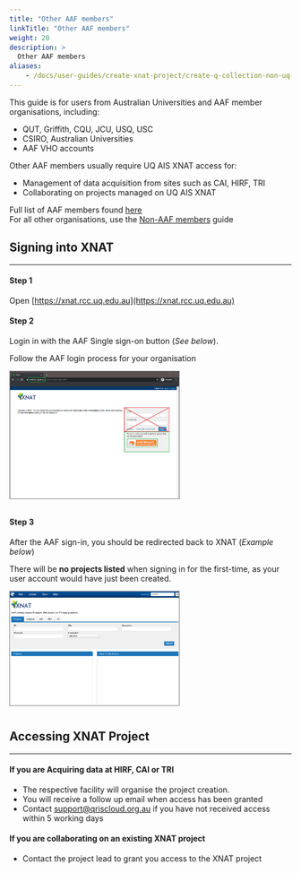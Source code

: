 ```yaml
---
title: "Other AAF members"
linkTitle: "Other AAF members"
weight: 20
description: >
  Other AAF members
aliases:
    - /docs/user-guides/create-xnat-project/create-q-collection-non-uq-users
---
```


This guide is for users from Australian Universities and AAF member organisations, including:
- QUT, Griffith, CQU, JCU, USQ, USC
- CSIRO, Australian Universities
- AAF VHO accounts

Other AAF members usually require UQ AIS XNAT access for: 
- Management of data acquisition from sites such as CAI, HIRF, TRI
- Collaborating on projects managed on UQ AIS XNAT

Full list of AAF members found [here](https://aaf.edu.au/subscribers)<br>
For all other organisations, use the [Non-AAF members](/docs/user-guides/getting-started/non-aaf-members) guide

## Signing into XNAT
---
#### Step 1
Open [https://xnat.rcc.uq.edu.au](https://xnat.rcc.uq.edu.au)

#### Step 2
Login in with the AAF Single sign-on button (_See below_).

Follow the AAF login process for your organisation

<img src="/docs/user-guides/login-to-xnat/xnat-aaf-login-page.png" width="60%" height="30%" style="border: 1px solid grey; margin-bottom:10px">

#### Step 3

After the AAF sign-in, you should be redirected back to XNAT (_Example below_)

There will be **no projects listed** when signing in for the first-time, as your user account would have just been created.

<img src="/docs/user-guides/getting-started//xnat-signed-in.png" width="60%" height="30%" style="border: 1px solid grey; margin-bottom:10px">

## Accessing XNAT Project
---

#### If you are Acquiring data at HIRF, CAI or TRI
- The respective facility will organise the project creation.
- You will receive a follow up email when access has been granted
- Contact support@qriscloud.org.au if you have not received access within 5 working days
#### If you are collaborating on an existing XNAT project
- Contact the project lead to grant you access to the XNAT project


<!-- ## Creating an XNAT Project
---
{{% alert title="Note" color="warning" %}}
Only one member of the project team needs to request for the project
{{% /alert %}}

#### Step 1
Open a ticket with QRIScloud support

_Example below (replace __________ with your details)_

{{< card header="**To:** support@qriscloud.org.au" subtitle="**Subject:** Create XNAT project for project __________">}}
Hello QRIScloud support

I require 

My details are below<br>
Organisation: __________<br>
Data Acquisition Site: __________<br>
{{< /card >}}

#### Step 2
QRIScloud support will reach out for further details -->